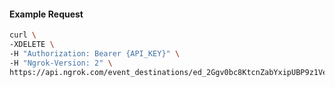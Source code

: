 
#### Example Request
```bash
curl \
-XDELETE \
-H "Authorization: Bearer {API_KEY}" \
-H "Ngrok-Version: 2" \
https://api.ngrok.com/event_destinations/ed_2Ggv0bc8KtcnZabYxipUBP9z1Ve

